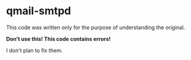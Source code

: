 # qmail-smtpd

This code was written only for the purpose of understanding the original.

**Don't use this! This code contains errors!**

I don't plan to fix them.
